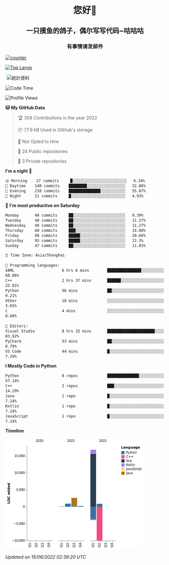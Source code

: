 

<!--
**kitUIN/kitUIN** is a ✨ _special_ ✨ repository because its `README.md` (this file) appears on your GitHub profile.

Here are some ideas to get you started:

- 🔭 I’m currently working on ...
- 🌱 I’m currently learning ...
- 👯 I’m looking to collaborate on ...
- 🤔 I’m looking for help with ...
- 💬 Ask me about ...
- 📫 How to reach me: ...
- 😄 Pronouns: ...
- ⚡ Fun fact: ...
-->
<h1 align="center">您好👋</h1>
<h2 align="center">一只摸鱼的鸽子，偶尔写写代码~咕咕咕</h2>
<h3 align="center">有事情请发邮件</h3>

[![counter](https://count.getloli.com/get/@KitUIN?theme=rule34)](https://count.getloli.com/)

[![Top Langs](https://github-readme-stats.vercel.app/api/top-langs/?username=kitUIN&show_icons=true&theme=gruvbox&locale=cn&layout=compact)](https://github.com/anuraghazra/github-readme-stats)

<p>&nbsp;<img align="center" src="https://github-readme-stats.vercel.app/api?username=kitUIN&show_icons=true&theme=gruvbox&locale=cn" alt="統計資料" /></p>


<!--START_SECTION:waka-->
![Code Time](http://img.shields.io/badge/Code%20Time-588%20hrs%2058%20mins-blue)

![Profile Views](http://img.shields.io/badge/Profile%20Views-1-blue)

**🐱 My GitHub Data** 

> 🏆 308 Contributions in the year 2022
 > 
> 📦 77.9 kB Used in GitHub's storage 
 > 
> 🚫 Not Opted to Hire
 > 
> 📜 24 Public repositories 
 > 
> 🔑 3 Private repositories  
 > 
**I'm a night 🦉** 

```text
🌞 Morning    27 commits     █░░░░░░░░░░░░░░░░░░░░░░░░   6.34% 
🌆 Daytime    140 commits    ████████░░░░░░░░░░░░░░░░░   32.86% 
🌃 Evening    238 commits    ██████████████░░░░░░░░░░░   55.87% 
🌙 Night      21 commits     █░░░░░░░░░░░░░░░░░░░░░░░░   4.93%

```
📅 **I'm most productive on Saturday** 

```text
Monday       40 commits     ██░░░░░░░░░░░░░░░░░░░░░░░   9.39% 
Tuesday      48 commits     ██░░░░░░░░░░░░░░░░░░░░░░░   11.27% 
Wednesday    48 commits     ██░░░░░░░░░░░░░░░░░░░░░░░   11.27% 
Thursday     60 commits     ███░░░░░░░░░░░░░░░░░░░░░░   14.08% 
Friday       88 commits     █████░░░░░░░░░░░░░░░░░░░░   20.66% 
Saturday     95 commits     █████░░░░░░░░░░░░░░░░░░░░   22.3% 
Sunday       47 commits     ██░░░░░░░░░░░░░░░░░░░░░░░   11.03%

```


```text
⌚︎ Time Zone: Asia/Shanghai

💬 Programming languages: 
XAML                     6 hrs 6 mins        ███████████████░░░░░░░░░░   60.06% 
C++                      2 hrs 37 mins       ██████░░░░░░░░░░░░░░░░░░░   25.81% 
Python                   56 mins             ██░░░░░░░░░░░░░░░░░░░░░░░   9.21% 
Other                    18 mins             ░░░░░░░░░░░░░░░░░░░░░░░░░   3.03% 
C                        4 mins              ░░░░░░░░░░░░░░░░░░░░░░░░░   0.68%

📝 Editors: 
Visual Studio            8 hrs 32 mins       █████████████████████░░░░   83.92% 
PyCharm                  53 mins             ██░░░░░░░░░░░░░░░░░░░░░░░   8.79% 
VS Code                  44 mins             █░░░░░░░░░░░░░░░░░░░░░░░░   7.29%

```

**I Mostly Code in Python** 

```text
Python                   8 repos             ██████████████░░░░░░░░░░░   57.14% 
C++                      2 repos             ███░░░░░░░░░░░░░░░░░░░░░░   14.29% 
Java                     1 repo              █░░░░░░░░░░░░░░░░░░░░░░░░   7.14% 
Kotlin                   1 repo              █░░░░░░░░░░░░░░░░░░░░░░░░   7.14% 
JavaScript               1 repo              █░░░░░░░░░░░░░░░░░░░░░░░░   7.14%

```


**Timeline**

![Chart not found](https://raw.githubusercontent.com/kitUIN/kitUIN/main/charts/bar_graph.png) 


 *Updated on 15/06/2022 02:39:20 UTC*
<!--END_SECTION:waka-->
